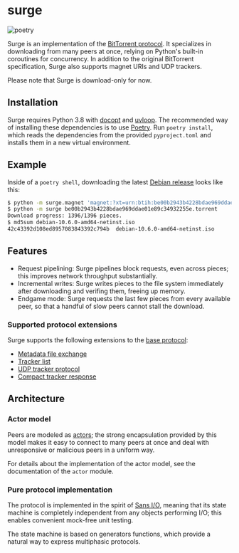 # surge

![poetry](https://github.com/zuqq/surge/actions/workflows/poetry.yml/badge.svg)

Surge is an implementation of the [BitTorrent protocol]. It specializes in
downloading from many peers at once, relying on Python's built-in coroutines
for concurrency. In addition to the original BitTorrent specification, Surge
also supports magnet URIs and UDP trackers.

Please note that Surge is download-only for now.

[BitTorrent protocol]: https://en.wikipedia.org/wiki/BitTorrent


## Installation

Surge requires Python 3.8 with [docopt] and [uvloop]. The recommended way of
installing these dependencies is to use [Poetry]. Run `poetry install`, which
reads the dependencies from the provided `pyproject.toml` and installs them in a
new virtual environment.

[docopt]: https://pypi.org/project/docopt/
[uvloop]: https://pypi.org/project/uvloop/
[poetry]: https://python-poetry.org/


## Example

Inside of a `poetry shell`, downloading the latest [Debian release] looks like this:

```bash
$ python -m surge.magnet 'magnet:?xt=urn:btih:be00b2943b4228bdae969ddae01e89c34932255e&tr=http%3A%2F%2Fbttracker.debian.org%3A6969%2Fannounce'
$ python -m surge be00b2943b4228bdae969ddae01e89c34932255e.torrent
Download progress: 1396/1396 pieces.
$ md5sum debian-10.6.0-amd64-netinst.iso
42c43392d108ed8957083843392c794b  debian-10.6.0-amd64-netinst.iso
```

[Debian release]: https://cdimage.debian.org/debian-cd/current/amd64/bt-cd/


## Features

- Request pipelining: Surge pipelines block requests, even across pieces; this
  improves network throughput substantially.
- Incremental writes: Surge writes pieces to the file system immediately after
  downloading and verifing them, freeing up memory.
- Endgame mode: Surge requests the last few pieces from every available peer, so
  that a handful of slow peers cannot stall the download.

### Supported protocol extensions

Surge supports the following extensions to the [base protocol][BEP 0003]:

- [Metadata file exchange][BEP 0009]
- [Tracker list][BEP 0012]
- [UDP tracker protocol][BEP 0015]
- [Compact tracker response][BEP 0023]

[BEP 0003]: http://bittorrent.org/beps/bep_0003.html
[BEP 0009]: http://bittorrent.org/beps/bep_0009.html
[BEP 0012]: http://bittorrent.org/beps/bep_0012.html
[BEP 0015]: http://bittorrent.org/beps/bep_0015.html
[BEP 0023]: http://bittorrent.org/beps/bep_0023.html


## Architecture

### Actor model

Peers are modeled as [actors]; the strong encapsulation provided by this model
makes it easy to connect to many peers at once and deal with unresponsive or
malicious peers in a uniform way.

For details about the implementation of the actor model, see the documentation
of the `actor` module.

[actors]: https://en.wikipedia.org/wiki/Actor_model

### Pure protocol implementation

The protocol is implemented in the spirit of [Sans I/O], meaning that its
state machine is completely independent from any objects performing I/O;
this enables convenient mock-free unit testing.

The state machine is based on generators functions, which provide a natural way
to express multiphasic protocols.

[Sans I/O]: https://sans-io.readthedocs.io/
